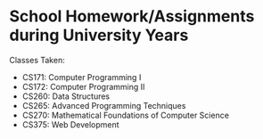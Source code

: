 # School Homework/Assignments during University Years

Classes Taken:
- CS171: Computer Programming I
- CS172: Computer Programming II
- CS260: Data Structures
- CS265: Advanced Programming Techniques
- CS270: Mathematical Foundations of Computer Science
- CS375: Web Development

